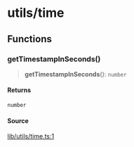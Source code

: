 # utils/time

## Functions

### getTimestampInSeconds()

> **getTimestampInSeconds**(): `number`

#### Returns

`number`

#### Source

[lib/utils/time.ts:1](https://github.com/PufferFinance/puffer-sdk/blob/ac895edd81760da761663681aeed6740117f2db6/lib/utils/time.ts#L1)
